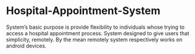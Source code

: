 # Hospital-Appointment-System
 System’s basic purpose is provide flexibility to individuals whose trying to access a hospital appointment process. System designed to give users that simplicity, remotely. By the mean remotely system respectively works on android devices. 
